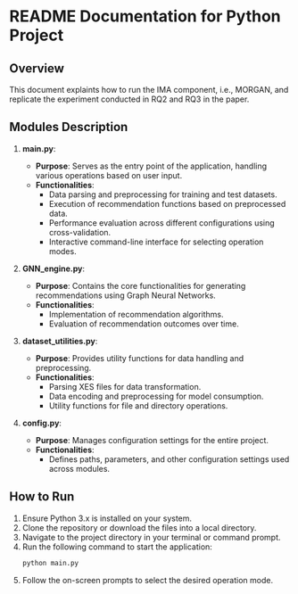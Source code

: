 # README Documentation for Python Project

## Overview

This document explaints how to run the IMA component, i.e., MORGAN, and replicate the experiment conducted in RQ2 and RQ3 in the paper.

## Modules Description

1. **main.py**:
   - **Purpose**: Serves as the entry point of the application, handling various operations based on user input.
   - **Functionalities**:
     - Data parsing and preprocessing for training and test datasets.
     - Execution of recommendation functions based on preprocessed data.
     - Performance evaluation across different configurations using cross-validation.
     - Interactive command-line interface for selecting operation modes.

2. **GNN_engine.py**:
   - **Purpose**: Contains the core functionalities for generating recommendations using Graph Neural Networks.
   - **Functionalities**:
     - Implementation of recommendation algorithms.
     - Evaluation of recommendation outcomes over time.

3. **dataset_utilities.py**:
   - **Purpose**: Provides utility functions for data handling and preprocessing.
   - **Functionalities**:
     - Parsing XES files for data transformation.
     - Data encoding and preprocessing for model consumption.
     - Utility functions for file and directory operations.

4. **config.py**:
   - **Purpose**: Manages configuration settings for the entire project.
   - **Functionalities**:
     - Defines paths, parameters, and other configuration settings used across modules.

## How to Run

1. Ensure Python 3.x is installed on your system.
2. Clone the repository or download the files into a local directory.
3. Navigate to the project directory in your terminal or command prompt.
4. Run the following command to start the application:
   ```bash
   python main.py
      ```   
5. Follow the on-screen prompts to select the desired operation mode.